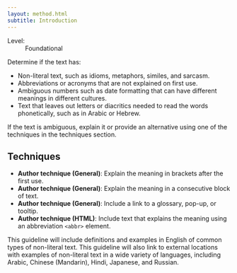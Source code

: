 ```yaml
---
layout: method.html
subtitle: Introduction
---
```


<dl class="method-card">
  <div>
    <dt>Level:</dt>
    <dd>Foundational</dd>
  </div>
</dl>

Determine if the text has:
- Non-literal text, such as idioms, metaphors, similes, and sarcasm.
- Abbreviations or acronyms that are not explained on first use.
- Ambiguous numbers such as date formatting that can have different meanings in different cultures.
- Text  that leaves out letters or diacritics needed to read the words phonetically, such as in Arabic or Hebrew.

If the text is ambiguous, explain it or provide an alternative using one of the techniques in the techniques section.



## Techniques

* **Author technique (General)**: Explain the meaning in brackets after the first use.
* **Author technique (General)**: Explain the meaning in a consecutive block of text.
* **Author technique (General)**: Include a link to a glossary, pop-up, or tooltip.
* **Author technique (HTML)**: Include text that explains the meaning using an  abbreviation `<abbr>` element.

<p class="ednote">This guideline will include definitions and examples in English of common types of non-literal text. This guideline will also link to external locations with examples of non-literal text in a wide variety of languages, including Arabic, Chinese (Mandarin), Hindi, Japanese, and Russian.</p>